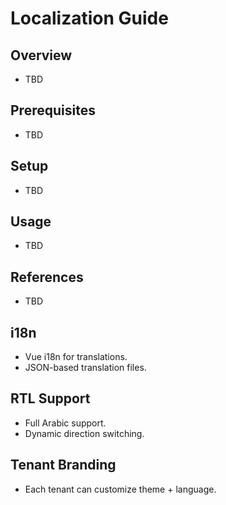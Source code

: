 # Localization Guide

## Overview
- TBD

## Prerequisites
- TBD

## Setup
- TBD

## Usage
- TBD

## References
- TBD


## i18n
- Vue i18n for translations.  
- JSON-based translation files.  

## RTL Support
- Full Arabic support.  
- Dynamic direction switching.  

## Tenant Branding
- Each tenant can customize theme + language.  
